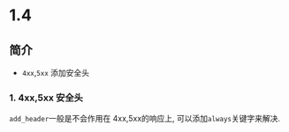 # 1.4

## 简介

* `4xx`,`5xx` 添加安全头

### 1. 4xx,5xx 安全头

`add_header`一般是不会作用在 4xx,5xx的响应上, 可以添加`always`关键字来解决.
